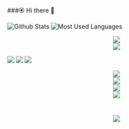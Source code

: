 ###🏵️ Hi there 👋

<!--
**carrot11223/carrot11223** is a ✨ _special_ ✨ repository because its `README.md` (this file) appears on your GitHub profile.

Here are some ideas to get you started:

- 🔭 I’m currently working on ...
- 🌱 I’m currently learning ...
- 👯 I’m looking to collaborate on ...
- 🤔 I’m looking for help with ...
- 💬 Ask me about ...
- 📫 How to reach me: ...
- 😄 Pronouns: ...
- ⚡ Fun fact: ...
-->
![Github Stats](https://github-readme-stats.vercel.app/api?username=carrot11223&show_icons=true&theme=dark&count_private=true)
![Most Used Languages](https://github-readme-stats.vercel.app/api/top-langs/?username=carrot11223&theme=dark&layout=compact)
<div align="center"> <img src="https://metrics.lecoq.io/carrot11223?template=classic&config.timezone=Asia%2FShanghai"> </div>
<div align="center"> <img src="https://github-profile-trophy.vercel.app/?username=carrot11223" /> </div>

<span > <img src="https://img.shields.io/badge/-HTML5-E34F26?style=flat-square&logo=html5&logoColor=white" /> <img src="https://img.shields.io/badge/-CSS3-1572B6?style=flat-square&logo=css3" /> <img src="https://img.shields.io/badge/-JavaScript-oringe?style=flat-square&logo=javascript" /> </span>

<div align="center"> <img src="https://visitor-badge.glitch.me/badge?page_id=scarrot11223" /> </div>

<div align="center"> <img src="https://activity-graph.herokuapp.com/graph?username=carrot11223&theme=xcode" /> </div>

<div align="center"> <img src="https://github-readme-streak-stats.herokuapp.com/?user=carrot11223" /> </div>

<div align="center"> <img src="https://stats.justsong.cn/api/csdn?id=weixin_50915462"> </div>

<h1 align="center"> <a href="https://sunguoqi.com/"> <img src="https://readme-typing-svg.herokuapp.com/?lines=console.log(%22Hello%2C%20World!%22);carrot11223祝您今天愉快!&center=true&size=27"> </a> </h1>
